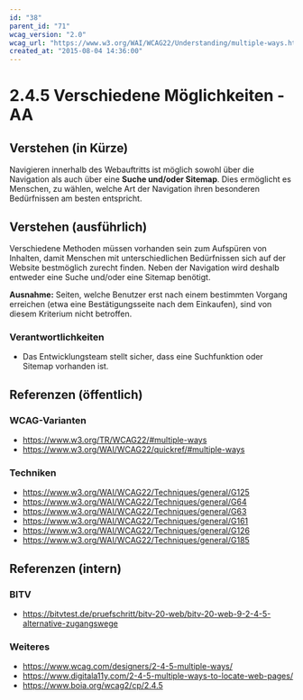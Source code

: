 ```yaml
---
id: "38"
parent_id: "71"
wcag_version: "2.0"
wcag_url: "https://www.w3.org/WAI/WCAG22/Understanding/multiple-ways.html"
created_at: "2015-08-04 14:36:00"
---
```


# 2.4.5 Verschiedene Möglichkeiten - AA

## Verstehen (in Kürze)

Navigieren innerhalb des Webauftritts ist möglich sowohl über die Navigation als auch über eine **Suche und/oder Sitemap**. Dies ermöglicht es Menschen, zu wählen, welche Art der Navigation ihren besonderen Bedürfnissen am besten entspricht.

## Verstehen (ausführlich)

Verschiedene Methoden müssen vorhanden sein zum Aufspüren von Inhalten, damit Menschen mit unterschiedlichen Bedürfnissen sich auf der Website bestmöglich zurecht finden. Neben der Navigation wird deshalb entweder eine Suche und/oder eine Sitemap benötigt.

**Ausnahme:** Seiten, welche Benutzer erst nach einem bestimmten Vorgang erreichen (etwa eine Bestätigungsseite nach dem Einkaufen), sind von diesem Kriterium nicht betroffen.

### Verantwortlichkeiten

- Das Entwicklungsteam stellt sicher, dass eine Suchfunktion oder Sitemap vorhanden ist.

## Referenzen (öffentlich)

### WCAG-Varianten
- <https://www.w3.org/TR/WCAG22/#multiple-ways>
- <https://www.w3.org/WAI/WCAG22/quickref/#multiple-ways>

### Techniken
- <https://www.w3.org/WAI/WCAG22/Techniques/general/G125>
- <https://www.w3.org/WAI/WCAG22/Techniques/general/G64>
- <https://www.w3.org/WAI/WCAG22/Techniques/general/G63>
- <https://www.w3.org/WAI/WCAG22/Techniques/general/G161>
- <https://www.w3.org/WAI/WCAG22/Techniques/general/G126>
- <https://www.w3.org/WAI/WCAG22/Techniques/general/G185>

## Referenzen (intern)

### BITV
- <https://bitvtest.de/pruefschritt/bitv-20-web/bitv-20-web-9-2-4-5-alternative-zugangswege>

### Weiteres
- <https://www.wcag.com/designers/2-4-5-multiple-ways/>
- <https://www.digitala11y.com/2-4-5-multiple-ways-to-locate-web-pages/>
- <https://www.boia.org/wcag2/cp/2.4.5>